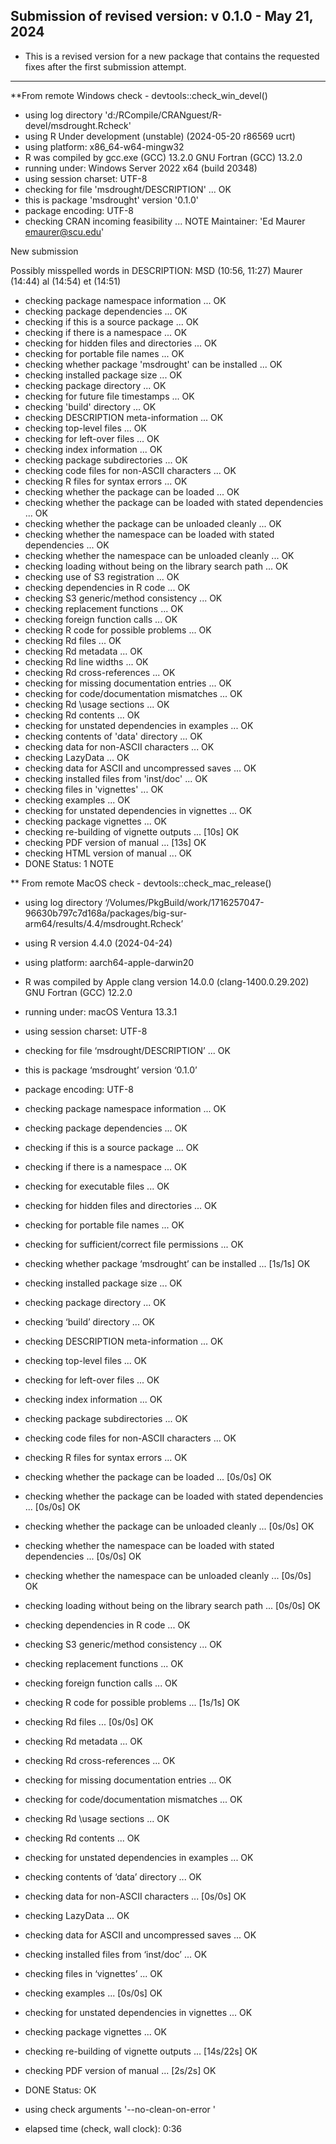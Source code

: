 ## Submission of revised version: v 0.1.0 - May 21, 2024

* This is a revised version for a new package that contains the requested fixes after the first submission attempt.
--------------------------------------------------------------------------------
**From remote Windows check - devtools::check_win_devel()

* using log directory 'd:/RCompile/CRANguest/R-devel/msdrought.Rcheck'
* using R Under development (unstable) (2024-05-20 r86569 ucrt)
* using platform: x86_64-w64-mingw32
* R was compiled by
    gcc.exe (GCC) 13.2.0
    GNU Fortran (GCC) 13.2.0
* running under: Windows Server 2022 x64 (build 20348)
* using session charset: UTF-8
* checking for file 'msdrought/DESCRIPTION' ... OK
* this is package 'msdrought' version '0.1.0'
* package encoding: UTF-8
* checking CRAN incoming feasibility ... NOTE
Maintainer: 'Ed Maurer <emaurer@scu.edu>'

New submission

Possibly misspelled words in DESCRIPTION:
  MSD (10:56, 11:27)
  Maurer (14:44)
  al (14:54)
  et (14:51)
* checking package namespace information ... OK
* checking package dependencies ... OK
* checking if this is a source package ... OK
* checking if there is a namespace ... OK
* checking for hidden files and directories ... OK
* checking for portable file names ... OK
* checking whether package 'msdrought' can be installed ... OK
* checking installed package size ... OK
* checking package directory ... OK
* checking for future file timestamps ... OK
* checking 'build' directory ... OK
* checking DESCRIPTION meta-information ... OK
* checking top-level files ... OK
* checking for left-over files ... OK
* checking index information ... OK
* checking package subdirectories ... OK
* checking code files for non-ASCII characters ... OK
* checking R files for syntax errors ... OK
* checking whether the package can be loaded ... OK
* checking whether the package can be loaded with stated dependencies ... OK
* checking whether the package can be unloaded cleanly ... OK
* checking whether the namespace can be loaded with stated dependencies ... OK
* checking whether the namespace can be unloaded cleanly ... OK
* checking loading without being on the library search path ... OK
* checking use of S3 registration ... OK
* checking dependencies in R code ... OK
* checking S3 generic/method consistency ... OK
* checking replacement functions ... OK
* checking foreign function calls ... OK
* checking R code for possible problems ... OK
* checking Rd files ... OK
* checking Rd metadata ... OK
* checking Rd line widths ... OK
* checking Rd cross-references ... OK
* checking for missing documentation entries ... OK
* checking for code/documentation mismatches ... OK
* checking Rd \usage sections ... OK
* checking Rd contents ... OK
* checking for unstated dependencies in examples ... OK
* checking contents of 'data' directory ... OK
* checking data for non-ASCII characters ... OK
* checking LazyData ... OK
* checking data for ASCII and uncompressed saves ... OK
* checking installed files from 'inst/doc' ... OK
* checking files in 'vignettes' ... OK
* checking examples ... OK
* checking for unstated dependencies in vignettes ... OK
* checking package vignettes ... OK
* checking re-building of vignette outputs ... [10s] OK
* checking PDF version of manual ... [13s] OK
* checking HTML version of manual ... OK
* DONE
Status: 1 NOTE


** From remote MacOS check - devtools::check_mac_release()

* using log directory ‘/Volumes/PkgBuild/work/1716257047-96630b797c7d168a/packages/big-sur-arm64/results/4.4/msdrought.Rcheck’
* using R version 4.4.0 (2024-04-24)
* using platform: aarch64-apple-darwin20
* R was compiled by
    Apple clang version 14.0.0 (clang-1400.0.29.202)
    GNU Fortran (GCC) 12.2.0
* running under: macOS Ventura 13.3.1
* using session charset: UTF-8
* checking for file ‘msdrought/DESCRIPTION’ ... OK
* this is package ‘msdrought’ version ‘0.1.0’
* package encoding: UTF-8
* checking package namespace information ... OK
* checking package dependencies ... OK
* checking if this is a source package ... OK
* checking if there is a namespace ... OK
* checking for executable files ... OK
* checking for hidden files and directories ... OK
* checking for portable file names ... OK
* checking for sufficient/correct file permissions ... OK
* checking whether package ‘msdrought’ can be installed ... [1s/1s] OK
* checking installed package size ... OK
* checking package directory ... OK
* checking ‘build’ directory ... OK
* checking DESCRIPTION meta-information ... OK
* checking top-level files ... OK
* checking for left-over files ... OK
* checking index information ... OK
* checking package subdirectories ... OK
* checking code files for non-ASCII characters ... OK
* checking R files for syntax errors ... OK
* checking whether the package can be loaded ... [0s/0s] OK
* checking whether the package can be loaded with stated dependencies ... [0s/0s] OK
* checking whether the package can be unloaded cleanly ... [0s/0s] OK
* checking whether the namespace can be loaded with stated dependencies ... [0s/0s] OK
* checking whether the namespace can be unloaded cleanly ... [0s/0s] OK
* checking loading without being on the library search path ... [0s/0s] OK
* checking dependencies in R code ... OK
* checking S3 generic/method consistency ... OK
* checking replacement functions ... OK
* checking foreign function calls ... OK
* checking R code for possible problems ... [1s/1s] OK
* checking Rd files ... [0s/0s] OK
* checking Rd metadata ... OK
* checking Rd cross-references ... OK
* checking for missing documentation entries ... OK
* checking for code/documentation mismatches ... OK
* checking Rd \usage sections ... OK
* checking Rd contents ... OK
* checking for unstated dependencies in examples ... OK
* checking contents of ‘data’ directory ... OK
* checking data for non-ASCII characters ... [0s/0s] OK
* checking LazyData ... OK
* checking data for ASCII and uncompressed saves ... OK
* checking installed files from ‘inst/doc’ ... OK
* checking files in ‘vignettes’ ... OK
* checking examples ... [0s/0s] OK
* checking for unstated dependencies in vignettes ... OK
* checking package vignettes ... OK
* checking re-building of vignette outputs ... [14s/22s] OK
* checking PDF version of manual ... [2s/2s] OK
* DONE
Status: OK
* using check arguments '--no-clean-on-error '

* elapsed time (check, wall clock): 0:36
